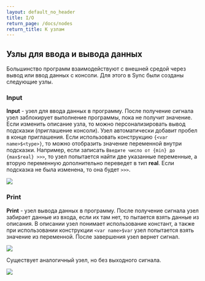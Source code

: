 ```yaml
---
layout: default_no_header
title: I/O
return_page: /docs/nodes
return_title: К узлам
---
```

## Узлы для ввода и вывода данных

Большинство программ взаимодействуют с внешней средой через вывод или ввод данных с консоли. Для этого в Sync 
были созданы следующие узлы.

### Input

**Input** - узел для ввода данных в программу. После получение сигнала узел заблокирует выполнение программы, пока не получит значение.
Если изменить описание узла, то можно персонализировать вывод подсказки (приглашение консоли). Узел автоматически добавит пробел в конце
приглашения. Если использовать конструкцию `{<var name>$<type>}`, то можно отобразить значение переменной внутри подсказки. Например,
если записать `Введите число от {min} до {max$real} >>>`, то узел попытается найти две указанные переменные, а вторую переменную дополнительно
переведет в тип **real**. Если подсказка не была изменена, то она будет `>>>`.

<img class="img-node" src="{{site.baseurl}}/resources/docs/nodes/logic/01_input.png"/>

### Print

**Print** - узел вывода данных в программу. После получение сигнала узел забирает данные из входа, если их там нет, 
то пытается взять данные из описания. В описании узел понимает использование констант, а также при использовании конструкции
`<var name>$var` узел попытается взять значение из переменной. После завершения узел вернет сигнал.

<img class="img-node" src="{{site.baseurl}}/resources/docs/nodes/logic/02_print_with_ctrl.png"/>

Существует аналогичный узел, но без выходного сигнала.

<img class="img-node" src="{{site.baseurl}}/resources/docs/nodes/logic/03_print.png"/>

[index]: {{site.baseurl}}/index
[tutorials]: {{site.baseurl}}/tutorials#content
[docs]: {{site.baseurl}}/docs#content
[drawio]: https://app.diagrams.net/?splash=0&libs=0&clibs=Uhttps://raw.githubusercontent.com/octo-gone/sync-execution/master/resources/base.drawio;Uhttps://raw.githubusercontent.com/octo-gone/sync-execution/master/resources/structure.drawio
[replit]: https://repl.it/github/octo-gone/sync-execution